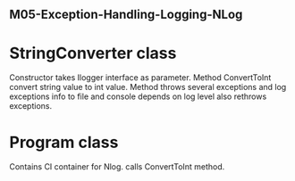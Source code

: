 ## M05-Exception-Handling-Logging-NLog
# StringConverter class
Constructor takes Ilogger interface as parameter.
Method ConvertToInt convert string value to int value.
Method throws several exceptions and log exceptions info to file and console depends on log level also rethrows exceptions.
# Program class
Contains CI container for Nlog.
calls ConvertToInt method.

